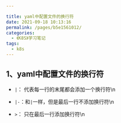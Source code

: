 ```yaml
---

title: yaml中配置文件的换行符
date: 2021-09-18 10:13:16
permalink: /pages/b5e1561012/
categories:
  - 《K8S》学习笔记
tags:
  - k8s
---
```


## 1、yaml中配置文件的换行符

- `|`： 代表每一行的末尾都会添加一个换行符\n
- `|-`：和`|`一样，但是最后一行不添加换行符\n

- `>`： 只在最后一行添加换行符\n



